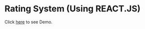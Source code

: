 # Rating System (Using REACT.JS)
Click [here](https://mian-azam.github.io/Rating-Meter/) to see Demo.
